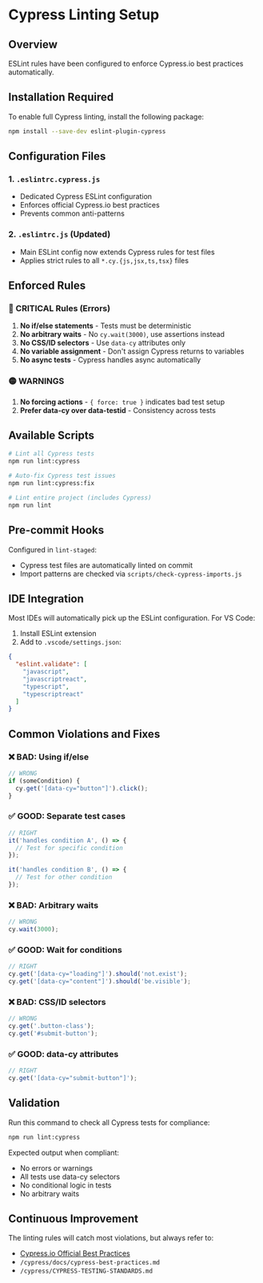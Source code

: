 # Cypress Linting Setup

## Overview

ESLint rules have been configured to enforce Cypress.io best practices automatically.

## Installation Required

To enable full Cypress linting, install the following package:

```bash
npm install --save-dev eslint-plugin-cypress
```

## Configuration Files

### 1. `.eslintrc.cypress.js`

- Dedicated Cypress ESLint configuration
- Enforces official Cypress.io best practices
- Prevents common anti-patterns

### 2. `.eslintrc.js` (Updated)

- Main ESLint config now extends Cypress rules for test files
- Applies strict rules to all `*.cy.{js,jsx,ts,tsx}` files

## Enforced Rules

### 🔴 CRITICAL Rules (Errors)

1. **No if/else statements** - Tests must be deterministic
2. **No arbitrary waits** - No `cy.wait(3000)`, use assertions instead
3. **No CSS/ID selectors** - Use `data-cy` attributes only
4. **No variable assignment** - Don't assign Cypress returns to variables
5. **No async tests** - Cypress handles async automatically

### 🟡 WARNINGS

1. **No forcing actions** - `{ force: true }` indicates bad test setup
2. **Prefer data-cy over data-testid** - Consistency across tests

## Available Scripts

```bash
# Lint all Cypress tests
npm run lint:cypress

# Auto-fix Cypress test issues
npm run lint:cypress:fix

# Lint entire project (includes Cypress)
npm run lint
```

## Pre-commit Hooks

Configured in `lint-staged`:

- Cypress test files are automatically linted on commit
- Import patterns are checked via `scripts/check-cypress-imports.js`

## IDE Integration

Most IDEs will automatically pick up the ESLint configuration. For VS Code:

1. Install ESLint extension
2. Add to `.vscode/settings.json`:

```json
{
  "eslint.validate": [
    "javascript",
    "javascriptreact",
    "typescript",
    "typescriptreact"
  ]
}
```

## Common Violations and Fixes

### ❌ BAD: Using if/else

```javascript
// WRONG
if (someCondition) {
  cy.get('[data-cy="button"]').click();
}
```

### ✅ GOOD: Separate test cases

```javascript
// RIGHT
it('handles condition A', () => {
  // Test for specific condition
});

it('handles condition B', () => {
  // Test for other condition
});
```

### ❌ BAD: Arbitrary waits

```javascript
// WRONG
cy.wait(3000);
```

### ✅ GOOD: Wait for conditions

```javascript
// RIGHT
cy.get('[data-cy="loading"]').should('not.exist');
cy.get('[data-cy="content"]').should('be.visible');
```

### ❌ BAD: CSS/ID selectors

```javascript
// WRONG
cy.get('.button-class');
cy.get('#submit-button');
```

### ✅ GOOD: data-cy attributes

```javascript
// RIGHT
cy.get('[data-cy="submit-button"]');
```

## Validation

Run this command to check all Cypress tests for compliance:

```bash
npm run lint:cypress
```

Expected output when compliant:

- No errors or warnings
- All tests use data-cy selectors
- No conditional logic in tests
- No arbitrary waits

## Continuous Improvement

The linting rules will catch most violations, but always refer to:

- [Cypress.io Official Best Practices](https://docs.cypress.io/guides/references/best-practices)
- `/cypress/docs/cypress-best-practices.md`
- `/cypress/CYPRESS-TESTING-STANDARDS.md`

